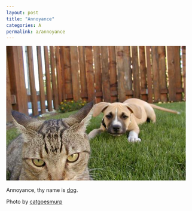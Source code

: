 ```yaml
---
layout: post
title: "Annoyance"
categories: A
permalink: a/annoyance
---
```


<img src="/images/a/annoyance.jpg">

Annoyance, thy name is <a href="/d/dog">dog</a>.

Photo by <a href="http://www.flickr.com/photos/34668411@N06/3218771475/">catgoesmurp</a>
